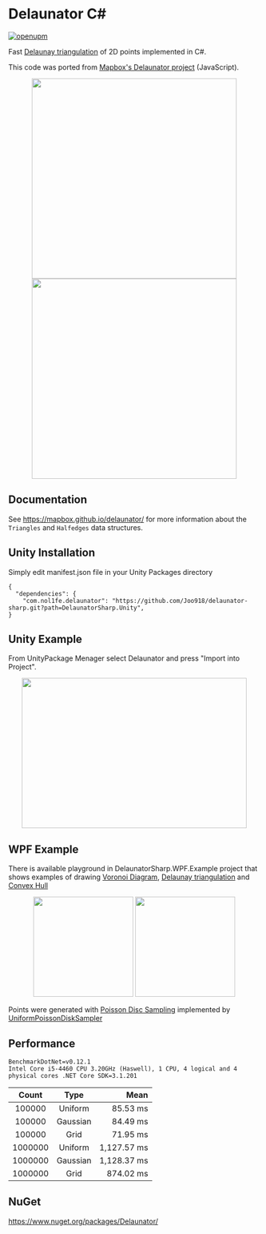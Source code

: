 # Delaunator C# 
[![openupm](https://img.shields.io/npm/v/com.nol1fe.delaunator?label=openupm&registry_uri=https://package.openupm.com)](https://openupm.com/packages/com.nol1fe.delaunator/)

Fast [Delaunay triangulation](https://en.wikipedia.org/wiki/Delaunay_triangulation) of 2D points implemented in C#.

This code was ported from [Mapbox's Delaunator project](https://github.com/mapbox/delaunator) (JavaScript).
<p float="left" align="middle">
<img src="https://raw.githubusercontent.com/nol1fe/delaunator-sharp/master/Images/Delaunator_Unity_Example.gif" height="400" width="410">
<img src="https://raw.githubusercontent.com/nol1fe/delaunator-sharp/master/Images/Delaunator_Unity_Example_Mesh.gif" height="400" width="410">
</p>


## Documentation

See https://mapbox.github.io/delaunator/ for more information about the `Triangles` and `Halfedges` data structures.


## Unity Installation

Simply edit manifest.json file in your Unity Packages directory 
```
{
  "dependencies": {
    "com.nol1fe.delaunator": "https://github.com/Joo918/delaunator-sharp.git?path=DelaunatorSharp.Unity",
}
```

## Unity Example

From UnityPackage Menager select Delaunator and press "Import into Project".
<p float="left" align="middle">
<img src="https://raw.githubusercontent.com/nol1fe/delaunator-sharp/master/Images/Delaunator_Package%20Manager.png" height="300" width="450">
</p>


## WPF Example

There is available playground in DelaunatorSharp.WPF.Example project that shows examples of drawing [Voronoi Diagram](https://en.wikipedia.org/wiki/Voronoi_diagram), [Delaunay triangulation](https://en.wikipedia.org/wiki/Delaunay_triangulation) and [Convex Hull](https://en.wikipedia.org/wiki/Convex_hull)

<p float="left" align="middle">
<img src="https://raw.githubusercontent.com/nol1fe/delaunator-sharp/master/Images/Delaunator_Rectangle.png" height="200" width="200">
<img src="https://raw.githubusercontent.com/nol1fe/delaunator-sharp/master/Images/Delaunator_Circle.PNG" height="200" width="200">
</p>

Points were generated with [Poisson Disc Sampling](https://www.jasondavies.com/poisson-disc)
implemented by [UniformPoissonDiskSampler](http://theinstructionlimit.com/fast-uniform-poisson-disk-sampling-in-c)


## Performance

```
BenchmarkDotNet=v0.12.1
Intel Core i5-4460 CPU 3.20GHz (Haswell), 1 CPU, 4 logical and 4 physical cores .NET Core SDK=3.1.201
```

|   **Count** |     **Type** |     **Mean** |
|:--------:|:--------:|------------:|
|  100000 |  Uniform |    85.53 ms |
|  100000 | Gaussian |    84.49 ms |
|  100000 |     Grid |    71.95 ms |
|  1000000 |  Uniform | 1,127.57 ms |
|  1000000 | Gaussian | 1,128.37 ms |
|  1000000 |     Grid |   874.02 ms |

## NuGet

https://www.nuget.org/packages/Delaunator/

